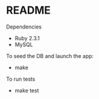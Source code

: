 # README

Dependencies
* Ruby 2.3.1
* MySQL

To seed the DB and launch the app:
* make

To run tests
* make test

